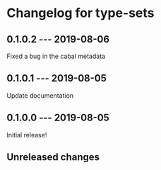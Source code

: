 # Changelog for type-sets

## 0.1.0.2 --- 2019-08-06

Fixed a bug in the cabal metadata

## 0.1.0.1 --- 2019-08-05

Update documentation

## 0.1.0.0 --- 2019-08-05

Initial release!

## Unreleased changes
